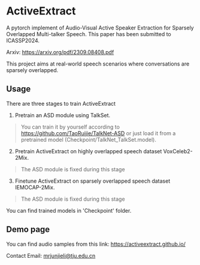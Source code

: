 # ActiveExtract 
A pytorch implement of Audio-Visual Active Speaker Extraction for Sparsely Overlapped Multi-talker Speech. This paper has been submitted to ICASSP2024.  

Arxiv: https://arxiv.org/pdf/2309.08408.pdf

This project aims at real-world speech scenarios where conversations are sparsely overlapped. 

## Usage  
There are three stages to train ActiveExtract  
1. Pretrain an ASD module using TalkSet. 
> You can train it by yourself according to https://github.com/TaoRuijie/TalkNet-ASD or just load it from a pretrained model (Checkpoint/TalkNet_TalkSet.model). 

2. Pretrain ActiveExtract on highly overlapped speech dataset VoxCeleb2-2Mix.  
> The ASD module is fixed during this stage

3. Finetune ActiveExtract on sparsely overlapped speech dataset IEMOCAP-2Mix. 
> The ASD module is fixed during this stage 


You can find trained models in 'Checkpoint' folder.  

## Demo page 
You can find audio samples from this link: https://activeextract.github.io/  

Contact Email: mrjunjieli@tju.edu.cn 
